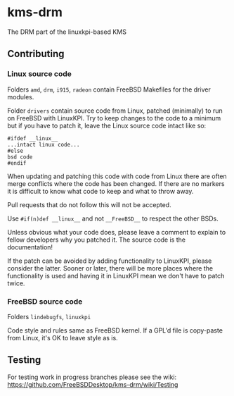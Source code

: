 # kms-drm
The DRM part of the linuxkpi-based KMS

## Contributing

### Linux source code
Folders `amd`, `drm`, `i915`, `radeon` contain FreeBSD Makefiles for the driver modules.  

Folder `drivers` contain source code from Linux, patched (minimally) to run on FreeBSD with LinuxKPI.
Try to keep changes to the code to a minimum but if you have to patch it, leave the Linux source code intact like so:

```
#ifdef __linux__
...intact linux code...
#else
bsd code
#endif
```

When updating and patching this code with code from Linux there are often merge conflicts where the code has been changed. If there are no markers it is difficult to know what code to keep and what to throw away.

Pull requests that do not follow this will not be accepted. 

Use `#if(n)def __linux__` and not `__FreeBSD__` to respect the other BSDs.

Unless obvious what your code does, please leave a comment to explain to fellow developers why you patched it. The source code is the documentation!

If the patch can be avoided by adding functionality to LinuxKPI, please consider the latter. Sooner or later, there will be more places where the functionality is used and having it in LinuxKPI mean we don't have to patch twice.

### FreeBSD source code
Folders `lindebugfs`, `linuxkpi`

Code style and rules same as FreeBSD kernel. If a GPL'd file is copy-paste from Linux, it's OK to leave style as is.



## Testing
For testing work in progress branches please see the wiki:  
https://github.com/FreeBSDDesktop/kms-drm/wiki/Testing  
